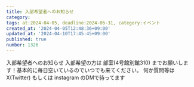 ```yaml
---
title: 入部希望者へのお知らせ
category:
tags: at:2024-04-05, deadline:2024-06-31, category:イベント
created_at: '2024-04-05T12:48:36+09:00'
updated_at: '2024-04-10T17:45:45+09:00'
published: true
number: 1326
---
```


入部希望者へのお知らせ
入部希望の方は 部室(4号館別館310) までお願いします！基本的に毎日空いているのでいつでも来てください。
何か質問等は X(Twitter) もしくは instagram のDMで待ってます

